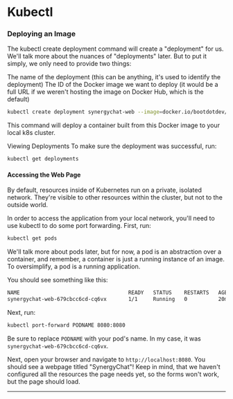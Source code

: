 # Kubectl

### Deploying an Image
The kubectl create deployment command will create a "deployment" for us. We'll talk more about the nuances of "deployments" later. But to put it simply, we only need to provide two things:

The name of the deployment (this can be anything, it's used to identify the deployment)
The ID of the Docker image we want to deploy (it would be a full URL if we weren't hosting the image on Docker Hub, which is the default)
```bash
kubectl create deployment synergychat-web --image=docker.io/bootdotdev/synergychat-web:latest
```

This command will deploy a container built from this Docker image to your local k8s cluster.

Viewing Deployments
To make sure the deployment was successful, run:

```bash
kubectl get deployments
```

#### Accessing the Web Page
By default, resources inside of Kubernetes run on a private, isolated network. They're visible to other resources within the cluster, but not to the outside world.

In order to access the application from your local network, you'll need to use kubectl to do some port forwarding. First, run:

```bash 
kubectl get pods
```

We'll talk more about pods later, but for now, a pod is an abstraction over a container, and remember, a container is just a running instance of an image. To oversimplify, a pod is a running application.

You should see something like this:

```bash 
NAME                                   READY   STATUS    RESTARTS   AGE
synergychat-web-679cbcc6cd-cq6vx       1/1     Running   0          20m
```
Next, run:

```bash 
kubectl port-forward PODNAME 8080:8080
```

Be sure to replace `PODNAME` with your pod's name. In my case, it was `synergychat-web-679cbcc6cd-cq6vx`.

Next, open your browser and navigate to `http://localhost:8080`. You should see a webpage titled "SynergyChat"! Keep in mind, that we haven't configured all the resources the page needs yet, so the forms won't work, but the page should load.

---

